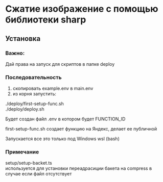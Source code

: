 # Сжатие изображение с помощью библиотеки sharp

## Установка
### Важно:
Дай права на запуск для скриптов в папке deploy

### Последовательность
1. скопировать example.env в main.env  
2. из корня запустить:

./deploy/first-setup-func.sh  
./deploy/deploy.sh

Будет создан файл .env в котором будет FUNCTION_ID

first-setup-func.sh  создает функцию на Яндекс, делает ее публичной

Запускается все это только под Windows wsl (bash)

### Примечание
setup/setup-backet.ts  
используется для установки переадрасиции бакета на compress в случае если файл отсутствует